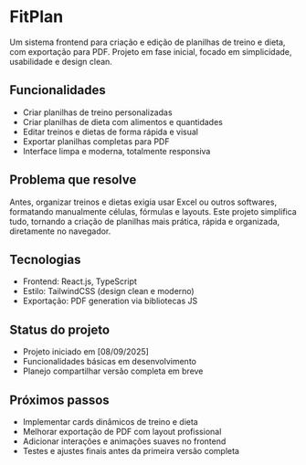# FitPlan

Um sistema frontend para criação e edição de planilhas de treino e dieta, com exportação para PDF. Projeto em fase inicial, focado em simplicidade, usabilidade e design clean.

## Funcionalidades

  - Criar planilhas de treino personalizadas
  - Criar planilhas de dieta com alimentos e quantidades
  - Editar treinos e dietas de forma rápida e visual
  - Exportar planilhas completas para PDF
  - Interface limpa e moderna, totalmente responsiva

## Problema que resolve

Antes, organizar treinos e dietas exigia usar Excel ou outros softwares, formatando manualmente células, fórmulas e layouts.
Este projeto simplifica tudo, tornando a criação de planilhas mais prática, rápida e organizada, diretamente no navegador.

## Tecnologias

  -  Frontend: React.js, TypeScript
  -  Estilo: TailwindCSS (design clean e moderno)
  -  Exportação: PDF generation via bibliotecas JS

## Status do projeto

  -  Projeto iniciado em [08/09/2025]
  -  Funcionalidades básicas em desenvolvimento
  -  Planejo compartilhar versão completa em breve

## Próximos passos

  -  Implementar cards dinâmicos de treino e dieta
  -  Melhorar exportação de PDF com layout profissional
  -  Adicionar interações e animações suaves no frontend
  -  Testes e ajustes finais antes da primeira versão completa

